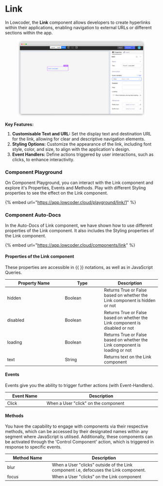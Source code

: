 # Link

In Lowcoder, the **Link** component allows developers to create hyperlinks within their applications, enabling navigation to external URLs or different sections within the app.

<figure><img src="../../../../.gitbook/assets/image (4).png" alt=""><figcaption></figcaption></figure>

**Key Features:**

1. **Customisable Text and URL:** Set the display text and destination URL for the link, allowing for clear and descriptive navigation elements.
2. **Styling Options:** Customize the appearance of the link, including font style, color, and size, to align with the application's design.
3. **Event Handlers:** Define actions triggered by user interactions, such as clicks, to enhance interactivity.

### Component Playground

On Component Playground, you can interact with the Link component and explore it's Properties, Events and Methods. Play with different Styling properties to see the effect on the Link component.

{% embed url="https://app.lowcoder.cloud/playground/link/1" %}

### Component Auto-Docs

In the Auto-Docs of Link component, we have shown how to use different properties of the  Link component. It also includes the Styling properties of the Link component.

{% embed url="https://app.lowcoder.cloud/components/link" %}

#### Properties of the Link component <a href="#properties-of-the-table" id="properties-of-the-table"></a>

These properties are accessible in \{{ \}} notations, as well as in JavaScript Queries.

<table><thead><tr><th width="176.38671875">Property Name</th><th width="114.9921875">Type</th><th>Description</th></tr></thead><tbody><tr><td>hidden</td><td>Boolean</td><td>Returns True or False based on whether the Link component is hidden or not</td></tr><tr><td>disabled</td><td>Boolean</td><td>Returns True or False based on whether the Link component is disabled or not</td></tr><tr><td>loading</td><td>Boolean</td><td>Returns True or False based on whether the Link component is loading or not</td></tr><tr><td>text</td><td>String</td><td>Returns text on the Link component</td></tr></tbody></table>

#### Events <a href="#events" id="events"></a>

Events give you the ability to trigger further actions (with Event-Handlers).

<table><thead><tr><th width="152.5625">Event Name</th><th width="495.39453125">Description</th></tr></thead><tbody><tr><td>Click</td><td>When a User "click" on the component</td></tr></tbody></table>

#### Methods <a href="#methods" id="methods"></a>

You have the capability to engage with components via their respective methods, which can be accessed by their designated names within any segment where JavaScript is utilised. Additionally, these components can be activated through the 'Control Component' action, which is triggered in response to specific events.

<table><thead><tr><th width="177.9296875">Method Name</th><th width="485.80078125">Description</th></tr></thead><tbody><tr><td>blur</td><td>When a User "clicks" outside of the Link component i.e, defocuses the Link component.</td></tr><tr><td>focus</td><td>When a User "clicks" on the Link component</td></tr></tbody></table>

